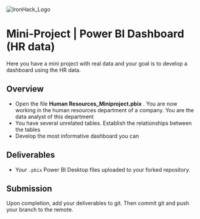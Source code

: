 ![IronHack_Logo](https://user-images.githubusercontent.com/92721547/180665853-e52e3369-9973-4c1e-8d88-1ecef1eb8e9e.png)

# Mini-Project | Power BI Dashboard (HR data)

Here you have a mini project with real data and your goal is to develop a dashboard using the HR data.

## Overview

- Open the file **Human Resources_Miniproject.pbix** . You are now working in the human resources department of a company. You are the data analyst of this department
- You have several unrelated tables. Establish the relationships between the tables
- Develop the most informative dashboard you can

## Deliverables

- Your `.pbix` Power BI Desktop files uploaded to your forked repository.

## Submission

Upon completion, add your deliverables to git. Then commit git and push your branch to the remote.